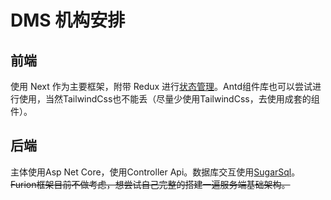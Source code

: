 # DMS 机构安排

## 前端

使用 Next 作为主要框架，附带 Redux 进行[状态管理](STATE.MD)。Antd组件库也可以尝试进行使用，当然TailwindCss也不能丢（尽量少使用TailwindCss，去使用成套的组件）。

## 后端

主体使用Asp Net Core，使用Controller Api。数据库交互使用[SugarSql](https://www.donet5.com/Doc/8%C3%AF%C2%BC%C5%92/1180)。~~Furion框架目前不做考虑，想尝试自己完整的搭建一遍服务端基础架构。~~
